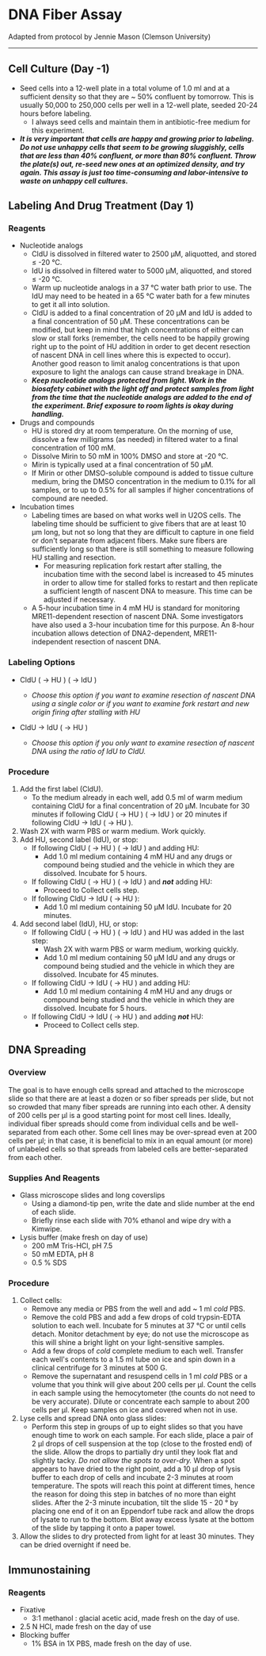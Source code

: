 # DNA Fiber Assay
Adapted from protocol by Jennie Mason (Clemson University)
___
## Cell Culture (Day -1)
- Seed cells into a 12-well plate in a total volume of 1.0 ml and at a sufficient density so that they are ~ 50% confluent by tomorrow. This is usually 50,000 to 250,000 cells per well in a 12-well plate, seeded 20-24 hours before labeling.
	- I always seed cells and maintain them in antibiotic-free medium for this experiment.
- **_It is very important that cells are happy and growing prior to labeling. Do not use unhappy cells that seem to be growing sluggishly, cells that are less than 40% confluent, or more than 80% confluent. Throw the plate(s) out, re-seed new ones at an optimized density, and try again. This assay is just too time-consuming and labor-intensive to waste on unhappy cell cultures._**

## Labeling And Drug Treatment (Day 1)
### Reagents
- Nucleotide analogs
	- CldU is dissolved in filtered water to 2500 μM, aliquotted, and stored ≤ -20 °C.
	- IdU is dissolved in filtered water to 5000 μM, aliquotted, and stored ≤ -20 °C.
	- Warm up nucleotide analogs in a 37 °C water bath prior to use. The IdU may need to be heated in a 65 °C water bath for a few minutes to get it all into solution.
	- CldU is added to a final concentration of 20 μM and IdU is added to a final concentration of 50 μM. These concentrations can be modified, but keep in mind that high concentrations of either can slow or stall forks (remember, the cells need to be happily growing right up to the point of HU addition in order to get decent resection of nascent DNA in cell lines where this is expected to occur). Another good reason to limit analog concentrations is that upon exposure to light the analogs can cause strand breakage in DNA.
	- **_Keep nucleotide analogs protected from light. Work in the biosafety cabinet with the light off and protect samples from light from the time that the nucleotide analogs are added to the end of the experiment. Brief exposure to room lights is okay during handling._**
- Drugs and compounds
	- HU is stored dry at room temperature. On the morning of use, dissolve a few milligrams (as needed) in filtered water to a final concentration of 100 mM.
	- Dissolve Mirin to 50 mM in 100% DMSO and store at -20 °C.
	- Mirin is typically used at a final concentration of 50 μM.
	- If Mirin or other DMSO-soluble compound is added to tissue culture medium, bring the DMSO concentration in the medium to 0.1% for all samples, or to up to 0.5% for all samples if higher concentrations of compound are needed.
- Incubation times
	- Labeling times are based on what works well in U2OS cells. The labeling time should be sufficient to give fibers that are at least 10 μm long, but not so long that they are difficult to capture in one field or don't separate from adjacent fibers. Make sure fibers are sufficiently long so that there is still something to measure following HU stalling and resection.
		- For measuring replication fork restart after stalling, the incubation time with the second label is increased to 45 minutes in order to allow time for stalled forks to restart and then replicate a sufficient length of nascent DNA to measure. This time can be adjusted if necessary.
	- A 5-hour incubation time in 4 mM HU is standard for monitoring MRE11-dependent resection of nascent DNA. Some investigators have also used a 3-hour incubation time for this purpose. An 8-hour incubation allows detection of DNA2-dependent, MRE11-independent resection of nascent DNA.

### Labeling Options
- CldU ( → HU ) ( → IdU )
	- _Choose this option if you want to examine resection of nascent DNA using a single color or if you want to examine fork restart and new origin firing after stalling with HU_

- CldU → IdU ( → HU )
	- _Choose this option if you only want to examine resection of nascent DNA using the ratio of IdU to CldU._

### Procedure
1. Add the first label (CldU).
	- To the medium already in each well, add 0.5 ml of warm medium containing CldU for a final concentration of 20 μM. Incubate for 30 minutes if following CldU ( → HU ) ( → IdU ) or 20 minutes if following CldU → IdU ( → HU ).
1. Wash 2X with warm PBS or warm medium. Work quickly.
1. Add HU, second label (IdU), or stop:
	- If following CldU ( → HU ) ( → IdU ) and adding HU:
		- Add 1.0 ml medium containing 4 mM HU and any drugs or compound being studied and the vehicle in which they are dissolved. Incubate for 5 hours.
	- If following CldU ( → HU ) ( → IdU ) and **_not_** adding HU:
		- Proceed to Collect cells step.
	- If following CldU → IdU ( → HU ):
		- Add 1.0 ml medium containing 50 μM IdU. Incubate for 20 minutes.
1. Add second label (IdU), HU, or stop:
	- If following CldU ( → HU ) ( → IdU ) and HU was added in the last step:
		- Wash 2X with warm PBS or warm medium, working quickly.
		- Add 1.0 ml medium containing 50 μM IdU and any drugs or compound being studied and the vehicle in which they are dissolved. Incubate for 45 minutes.
	- If following CldU → IdU ( → HU ) and adding HU:
		- Add 1.0 ml medium containing 4 mM HU and any drugs or compound being studied and the vehicle in which they are dissolved. Incubate for 5 hours.
	- If following CldU → IdU ( → HU ) and adding **_not_** HU:
		- Proceed to Collect cells step.

## DNA Spreading
### Overview
The goal is to have enough cells spread and attached to the microscope slide so that there are at least a dozen or so fiber spreads per slide, but not so crowded that many fiber spreads are running into each other. A density of 200 cells per μl is a good starting point for most cell lines. Ideally, individual fiber spreads should come from individual cells and be well-separated from each other. Some cell lines may be over-spread even at 200 cells per μl; in that case, it is beneficial to mix in an equal amount (or more) of unlabeled cells so that spreads from labeled cells are better-separated from each other.

### Supplies And Reagents
- Glass microscope slides and long coverslips
	- Using a diamond-tip pen, write the date and slide number at the end of each slide.
	- Briefly rinse each slide with 70% ethanol and wipe dry with a Kimwipe.
- Lysis buffer (make fresh on day of use)
	- 200 mM Tris-HCl, pH 7.5
	- 50 mM EDTA, pH 8
	- 0.5 % SDS

### Procedure
1. Collect cells:
	- Remove any media or PBS from the well and add ~ 1 ml *cold* PBS.
	- Remove the cold PBS and add a few drops of cold trypsin-EDTA solution to each well. Incubate for 5 minutes at 37 °C or until cells detach. Monitor detachment by eye; do not use the microscope as this will shine a bright light on your light-sensitive samples.
	- Add a few drops of *cold* complete medium to each well. Transfer each well's contents to a 1.5 ml tube on ice and spin down in a clinical centrifuge for 3 minutes at 500 G.
	- Remove the supernatant and resuspend cells in 1 ml *cold* PBS or a volume that you think will give about 200 cells per μl. Count the cells in each sample using the hemocytometer (the counts do not need to be very accurate). Dilute or concentrate each sample to about 200 cells per μl. Keep samples on ice and covered when not in use.
1. Lyse cells and spread DNA onto glass slides:
	- Perform this step in groups of up to eight slides so that you have enough time to work on each sample. For each slide, place a pair of 2 μl drops of cell suspension at the top (close to the frosted end) of the slide. Allow the drops to partially dry until they look flat and slightly tacky. _Do not allow the spots to over-dry._ When a spot appears to have dried to the right point, add a 10 μl drop of lysis buffer to each drop of cells and incubate 2-3 minutes at room temperature. The spots will reach this point at different times, hence the reason for doing this step in batches of no more than eight slides. After the 2-3 minute incubation, tilt the slide 15 - 20 ° by placing one end of it on an Eppendorf tube rack and allow the drops of lysate to run to the bottom. Blot away excess lysate at the bottom of the slide by tapping it onto a paper towel.
1. Allow the slides to dry protected from light for at least 30 minutes. They can be dried overnight if need be.

## Immunostaining
### Reagents
- Fixative
	- 3:1 methanol : glacial acetic acid, made fresh on the day of use.
- 2.5 N HCl, made fresh on the day of use
- Blocking buffer
	- 1% BSA in 1X PBS, made fresh on the day of use.